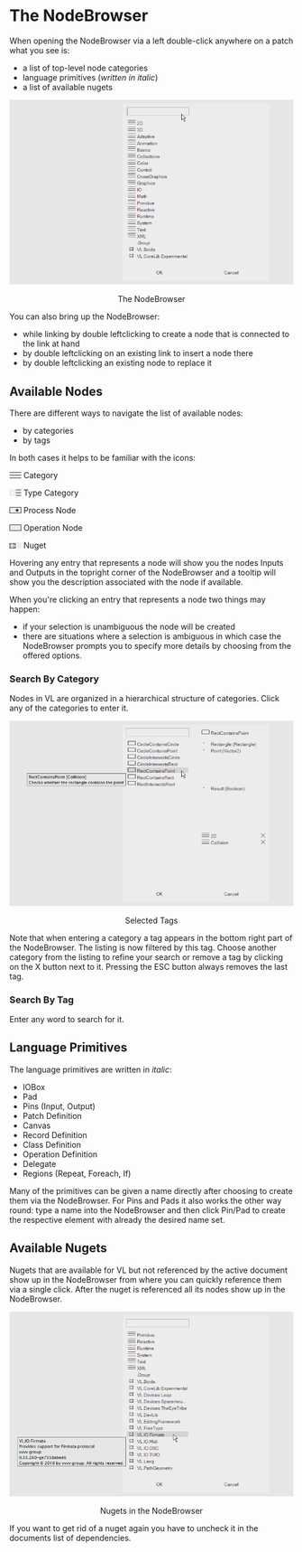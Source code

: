 # The NodeBrowser

When opening the NodeBrowser via a left double-click anywhere on a patch what you see is:

* a list of top-level node categories
* language primitives (_written in italic_)
* a list of available nugets

![](../../images/hde/vl-Nodebrowser-Nodebrowser.png)
<center>The NodeBrowser</center>

You can also bring up the NodeBrowser:

* while linking by double leftclicking to create a node that is connected to the link at hand
* by double leftclicking on an existing link to insert a node there
* by double leftclicking an existing node to replace it

## Available Nodes
There are different ways to navigate the list of available nodes:

* by categories
* by tags

In both cases it helps to be familiar with the icons:

![](../../images/hde/vl-Nodebrowser-Icon-Category.png) Category

![](../../images/hde/vl-Nodebrowser-Icon-Type.png) Type Category

![](../../images/hde/vl-Nodebrowser-Icon-Process.png) Process Node

![](../../images/hde/vl-Nodebrowser-Icon-Operation.png) Operation Node

![](../../images/hde/vl-Nodebrowser-Icon-Nuget.png) Nuget

Hovering any entry that represents a node will show you the nodes Inputs and Outputs in the topright corner of the NodeBrowser and a tooltip will show you the description associated with the node if available.

When you're clicking an entry that represents a node two things may happen:

* if your selection is unambiguous the node will be created
* there are situations where a selection is ambiguous in which case the NodeBrowser prompts you to specify more details by choosing from the offered options.

### Search By Category
Nodes in VL are organized in a hierarchical structure of categories. Click any of the categories to enter it.

![](../../images/hde/vl-Nodebrowser-Tags.png)
<center>Selected Tags</center>

Note that when entering a category a tag appears in the bottom right part of the NodeBrowser. The listing is now filtered by this tag. Choose another category from the listing to refine your search or remove a tag by clicking on the X button next to it. Pressing the ESC button always removes the last tag.

### Search By Tag
Enter any word to search for it.

## Language Primitives
The language primitives are written in _italic_:

* IOBox
* Pad
* Pins (Input, Output)
* Patch Definition
* Canvas
* Record Definition
* Class Definition
* Operation Definition
* Delegate
* Regions (Repeat, Foreach, If)

Many of the primitives can be given a name directly after choosing to create them via the NodeBrowser. For Pins and Pads it also works the other way round: type a name into the NodeBrowser and then click Pin/Pad to create the respective element with already the desired name set.

## Available Nugets
Nugets that are available for VL but not referenced by the active document show up in the NodeBrowser from where you can quickly reference them via a single click. After the nuget is referenced all its nodes show up in the NodeBrowser.

![](../../images/hde/vl-Nodebrowser-Nugets.png)
<center>Nugets in the NodeBrowser</center>

If you want to get rid of a nuget again you have to uncheck it in the documents list of dependencies.
